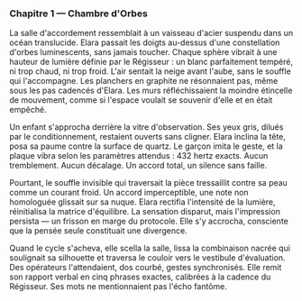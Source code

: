 ### Chapitre 1 — Chambre d'Orbes
La salle d'accordement ressemblait à un vaisseau d'acier suspendu dans un océan translucide. Elara passait les doigts au-dessus d'une constellation d'orbes luminescents, sans jamais toucher. Chaque sphère vibrait à une hauteur de lumière définie par le Régisseur : un blanc parfaitement tempéré, ni trop chaud, ni trop froid. L'air sentait la neige avant l'aube, sans le souffle qui l'accompagne. Les planchers en graphite ne résonnaient pas, même sous les pas cadencés d'Elara. Les murs réfléchissaient la moindre étincelle de mouvement, comme si l'espace voulait se souvenir d'elle et en était empêché.

Un enfant s'approcha derrière la vitre d'observation. Ses yeux gris, dilués par le conditionnement, restaient ouverts sans cligner. Elara inclina la tête, posa sa paume contre la surface de quartz. Le garçon imita le geste, et la plaque vibra selon les paramètres attendus : 432 hertz exacts. Aucun tremblement. Aucun décalage. Un accord total, un silence sans faille.

Pourtant, le souffle invisible qui traversait la pièce tressaillit contre sa peau comme un courant froid. Un accord imperceptible, une note non homologuée glissait sur sa nuque. Elara rectifia l'intensité de la lumière, réinitialisa la matrice d'équilibre. La sensation disparut, mais l'impression persista — un frisson en marge du protocole. Elle s'y accrocha, consciente que la pensée seule constituait une divergence.

Quand le cycle s'acheva, elle scella la salle, lissa la combinaison nacrée qui soulignait sa silhouette et traversa le couloir vers le vestibule d'évaluation. Des opérateurs l'attendaient, dos courbé, gestes synchronisés. Elle remit son rapport verbal en cinq phrases exactes, calibrées à la cadence du Régisseur. Ses mots ne mentionnaient pas l'écho fantôme.
